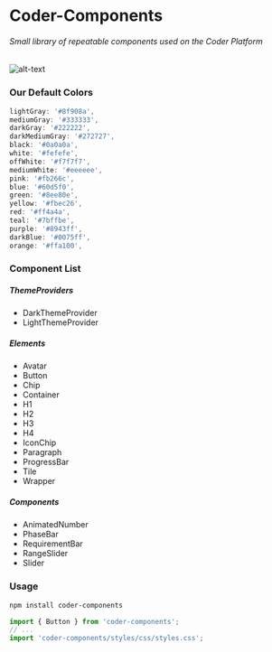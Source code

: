# Coder-Components
###### Small library of repeatable components used on the Coder Platform

![alt-text](https://i.imgur.com/ykBKWyY.png)

### Our Default Colors
```javascript
lightGray: '#8f908a',
mediumGray: '#333333',
darkGray: '#222222',
darkMediumGray: '#272727',
black: '#0a0a0a',
white: '#fefefe',
offWhite: '#f7f7f7',
mediumWhite: '#eeeeee',
pink: '#fb266c',
blue: '#60d5f0',
green: '#8ee80e',
yellow: '#fbec26',
red: '#ff4a4a',
teal: '#7bffbe',
purple: '#8943ff',
darkBlue: '#0075ff',
orange: '#ffa100',
```

### Component List
##### ThemeProviders
* DarkThemeProvider
* LightThemeProvider
##### Elements
* Avatar
* Button
* Chip
* Container
* H1
* H2
* H3
* H4
* IconChip
* Paragraph
* ProgressBar
* Tile
* Wrapper
##### Components
* AnimatedNumber
* PhaseBar
* RequirementBar
* RangeSlider
* Slider

### Usage
```bash
npm install coder-components
```

```javascript
import { Button } from 'coder-components';
// ...
import 'coder-components/styles/css/styles.css';
```
